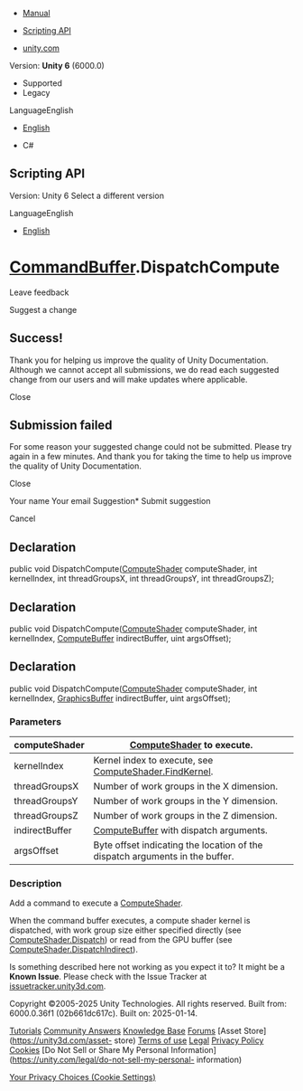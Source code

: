 [ ]()

  * [Manual](../Manual/index.html)
  * [Scripting API](../ScriptReference/index.html)

  * [unity.com](https://unity.com/)

Version: **Unity 6** (6000.0)

  * Supported
  * Legacy

LanguageEnglish

  * [English]()

  * C#

[ ](https://docs.unity3d.com)

## Scripting API

Version: Unity 6 Select a different version

LanguageEnglish

  * [English]()

#  [CommandBuffer](Rendering.CommandBuffer.html).DispatchCompute

Leave feedback

Suggest a change

## Success!

Thank you for helping us improve the quality of Unity Documentation. Although
we cannot accept all submissions, we do read each suggested change from our
users and will make updates where applicable.

Close

## Submission failed

For some reason your suggested change could not be submitted. Please <a>try
again</a> in a few minutes. And thank you for taking the time to help us
improve the quality of Unity Documentation.

Close

Your name Your email Suggestion* Submit suggestion

Cancel

[ ]()

## Declaration

public void DispatchCompute([ComputeShader](ComputeShader.html) computeShader,
int kernelIndex, int threadGroupsX, int threadGroupsY, int threadGroupsZ);

## Declaration

public void DispatchCompute([ComputeShader](ComputeShader.html) computeShader,
int kernelIndex, [ComputeBuffer](ComputeBuffer.html) indirectBuffer, uint
argsOffset);

## Declaration

public void DispatchCompute([ComputeShader](ComputeShader.html) computeShader,
int kernelIndex, [GraphicsBuffer](GraphicsBuffer.html) indirectBuffer, uint
argsOffset);

### Parameters

computeShader |  [ComputeShader](ComputeShader.html) to execute.  
---|---  
kernelIndex | Kernel index to execute, see [ComputeShader.FindKernel](ComputeShader.FindKernel.html).  
threadGroupsX | Number of work groups in the X dimension.  
threadGroupsY | Number of work groups in the Y dimension.  
threadGroupsZ | Number of work groups in the Z dimension.  
indirectBuffer |  [ComputeBuffer](ComputeBuffer.html) with dispatch arguments.  
argsOffset | Byte offset indicating the location of the dispatch arguments in the buffer.  
  
### Description

Add a command to execute a [ComputeShader](ComputeShader.html).

When the command buffer executes, a compute shader kernel is dispatched, with
work group size either specified directly (see
[ComputeShader.Dispatch](ComputeShader.Dispatch.html)) or read from the GPU
buffer (see
[ComputeShader.DispatchIndirect](ComputeShader.DispatchIndirect.html)).

Is something described here not working as you expect it to? It might be a
**Known Issue**. Please check with the Issue Tracker at
[issuetracker.unity3d.com](https://issuetracker.unity3d.com).

Copyright ©2005-2025 Unity Technologies. All rights reserved. Built from:
6000.0.36f1 (02b661dc617c). Built on: 2025-01-14.

[Tutorials](https://unity3d.com/learn) [Community
Answers](https://answers.unity3d.com) [Knowledge
Base](https://support.unity3d.com/hc/en-us)
[Forums](https://forum.unity3d.com) [Asset Store](https://unity3d.com/asset-
store) [Terms of use](https://docs.unity3d.com/Manual/TermsOfUse.html)
[Legal](https://unity.com/legal) [Privacy
Policy](https://unity.com/legal/privacy-policy)
[Cookies](https://unity.com/legal/cookie-policy) [Do Not Sell or Share My
Personal Information](https://unity.com/legal/do-not-sell-my-personal-
information)

[Your Privacy Choices (Cookie Settings)](javascript:void\(0\);)

